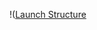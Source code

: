 !([Launch Structure](https://github.com/BELIV-ASU/BELIV_vehicle_interface/blob/a8dbedab1c9e7e908df1e543b944b0504bb20b18/vehicle/BELIV_vehicle_interface.drawio.png)

